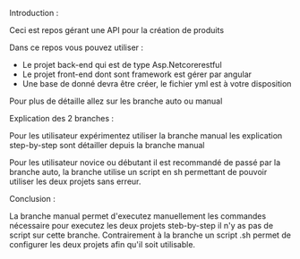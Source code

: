 Introduction :

Ceci est repos gérant une API pour la création de produits

Dans ce repos vous pouvez utiliser :

- Le projet back-end qui est de type Asp.Netcorerestful
- Le projet front-end dont sont framework est gérer par angular
- Une base de donné devra être créer, le fichier yml est à votre disposition


Pour plus de détaille allez sur les branche auto ou manual

Explication des 2 branches :

Pour les utilisateur expérimentez utiliser la branche manual les explication step-by-step sont détailler depuis la branche manual

Pour les utilisateur novice ou débutant il est recommandé de passé par la branche auto, la branche utilise un script en sh permettant de pouvoir utiliser les deux projets sans erreur.

Conclusion :

La branche manual permet d'executez manuellement les commandes nécessaire pour executez les deux projets steb-by-step il n'y as pas de script sur cette branche.
Contrairement à la branche un script .sh permet de configurer les deux projets afin qu'il soit utilisable.
